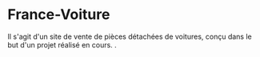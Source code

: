 # France-Voiture

Il s'agit d'un site de vente de pièces détachées de voitures, conçu dans le but d'un projet réalisé en cours.
.
